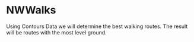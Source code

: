 # NWWalks

Using Contours Data we will determine the best walking routes. The result will be routes with the most level ground.
